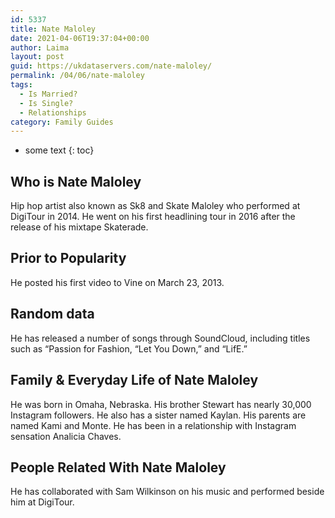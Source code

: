```yaml
---
id: 5337
title: Nate Maloley
date: 2021-04-06T19:37:04+00:00
author: Laima
layout: post
guid: https://ukdataservers.com/nate-maloley/
permalink: /04/06/nate-maloley
tags:
  - Is Married?
  - Is Single?
  - Relationships
category: Family Guides
---
```


* some text
{: toc}


## Who is Nate Maloley
                  
                  
                  
Hip hop artist also known as Sk8 and Skate Maloley who performed at DigiTour in 2014. He went on his first headlining tour in 2016 after the release of his mixtape Skaterade.
                  
              
            
              
            
                
                
                
## Prior to Popularity
                  
                  
                  
He posted his first video to Vine on March 23, 2013.
                  
              
            
              
            
                
                
                
## Random data
                  
                  
                  
He has released a number of songs through SoundCloud, including titles such as &#8220;Passion for Fashion, &#8220;Let You Down,&#8221; and &#8220;LifE.&#8221;
                  
              
            
              
            
                
                
                
## Family & Everyday Life of Nate Maloley
                  
                  
                  
He was born in Omaha, Nebraska. His brother Stewart has nearly 30,000 Instagram followers. He also has a sister named Kaylan. His parents are named Kami and Monte. He has been in a relationship with Instagram sensation Analicia Chaves.
                  
              
            
              
            
                
                
                
## People Related With Nate Maloley
                  
                  
                  
He has collaborated with Sam Wilkinson on his music and performed beside him at DigiTour.
                  
              
            
              
            
                
              
            
              
              
            
            
              
            
          
          
          